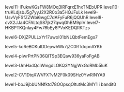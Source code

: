 level11-IFukwKGsFW8MOq3IRFqrxE1hxTNEbUPR
level10-truKLdjsbJ5g7yyJ2X2R0o3a5HQJFuLk
level9-UsvVyFSfZZWbi6wgC7dAFyFuR6jQQUhR
level8-cvX2JJa4CFALtqS87jk27qwqGhBM9plV
level7-HKBPTKQnIay4Fw76bEy8PVxKEDQRKTzs

level6-DXjZPULLxYr17uwoI01bNLQbtFemEgo7

level5-koReBOKuIDDepwhWk7jZC0RTdopnAYKh

level4-pIwrPrtPN36QITSp3EQaw936yaFoFgAB

level3-UmHadQclWmgdLOKQ3YNgjWxGoRMb5luK

level2-CV1DtqXWVFXTvM2F0k09SHz0YwRINYA9

level1-boJ9jbbUNNfktd78OOpsqOltutMc3MY1
i
bandit0
